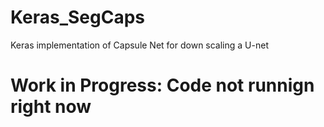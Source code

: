 # Keras_SegCaps
Keras implementation of Capsule Net for down scaling a U-net

# Work in Progress: Code not runnign right now
